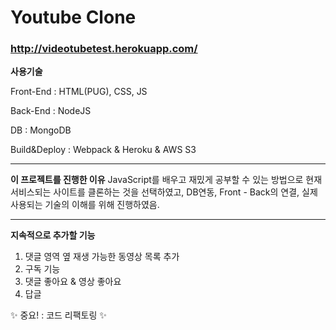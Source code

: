 # Youtube Clone

### http://videotubetest.herokuapp.com/

**사용기술**

Front-End : HTML(PUG), CSS, JS

Back-End : NodeJS

DB : MongoDB

Build&Deploy : Webpack & Heroku & AWS S3

---

**이 프로젝트를 진행한 이유**
JavaScript를 배우고 재밌게 공부할 수 있는 방법으로
현재 서비스되는 사이트를 클론하는 것을 선택하였고,
DB연동, Front - Back의 연결, 실제 사용되는 기술의 이해를 위해 진행하였음.

---

**지속적으로 추가할 기능**

1. 댓글 영역 옆 재생 가능한 동영상 목록 추가
2. 구독 기능
3. 댓글 좋아요 & 영상 좋아요
4. 답글

✨ 중요! : 코드 리팩토링 ✨
